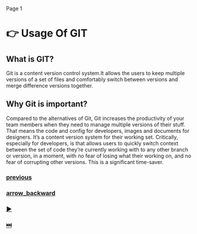 Page 1
                                           

# :point_right: Usage Of GIT

## What is GIT?

Git is a content version control system.It allows the users to keep multiple versions of a set of files and comfortably switch between versions and merge difference versions together.

## Why Git is important?

 Compared to the alternatives of Git, Git increases the productivity of your team members when they need to manage multiple versions of their stuff. 
 That means the code and config for developers, images and documents for designers. It’s a content version system for their working set.
 Critically, especially for developers, is that allows users to quickly switch context between the set of code they’re currently working with to any other branch or version, in a moment, with no fear of losing what their working on, and no fear of corrupting other versions. This is a significant time-saver.
 



### [previous ](https://github.com/hkstone14/Team-Project-1/blob/master/README.md)
### [arrow_backward](https://github.com/hkstone14/Team-Project-1/blob/master/README.md)
### [:arrow_forward:](https://github.com/hkstone14/Team-Project-1/blob/master/Git_Commands_Terminologies.md)
### [:next_track_button:](https://github.com/hkstone14/Team-Project-1/blob/master/Resources.md)